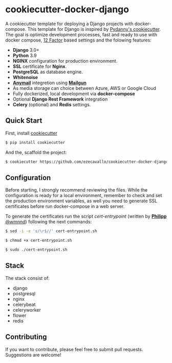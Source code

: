 # cookiecutter-docker-django
A cookiecutter template for deploying a Django projects with docker-compose. This template for Django is inspired by [Pydanny's cookiecutter](https://github.com/pydanny/cookiecutter-django).
The goal is optimize development processes, fast and ready to use with docker compose, [12 Factor](https://12factor.net/) based settings and the folowing features:

* **Django** 3.0+
* **Python** 3.9
* **NGINX** configuration for production environment.
* **SSL** certificate for **Nginx**.
* **PostgreSQL** as database engine.
* **Whitenoise**
* [**Anymail**](https://github.com/anymail/django-anymail) integretion using [**Mailgun**](https://www.mailgun.com/)
* As media storage can choice between Azure, AWS or Google Cloud
* Fully dockerized, local development via **docker-compose**
* Optional **Django Rest Framework** integration
* **Celery** (optional) and **Redis** settings.

## Quick Start
First, install [cookiecutter](https://github.com/audreyr/cookiecutter)
```bash
$ pip install cookiecutter
```

And the, scaffold the project:
```bash
$ cookiecutter https://github.com/ezecavallo/cookiecutter-docker-django.git
```

## Configuration
Before starting, I strongly recommend reviewing the files. While the configuration is ready for a local environment, remember to check and set the production environment variables, as well you need to generate SSL certificates before run docker-compose in a web server.

To generate the certificates run the script *cert-entrypoint* (written by [**Philipp**](https://github.com/wmnnd/nginx-certbot) [@wmnnd](https://github.com/wmnnd)) following the next commands:
```bash
$ sed -i -e 's/\r$//' cert-entrypoint.sh

$ chmod +x cert-entrypoint.sh

$ sudo ./cert-entrypoint.sh
```

## Stack
The stack consist of:
* django
* postgresql
* nginx
* celerybeat
* celeryworker
* flower
* redis

## Contributing

If you want to contribute, please feel free to submit pull requests.</br>
Suggestions are welcome!
